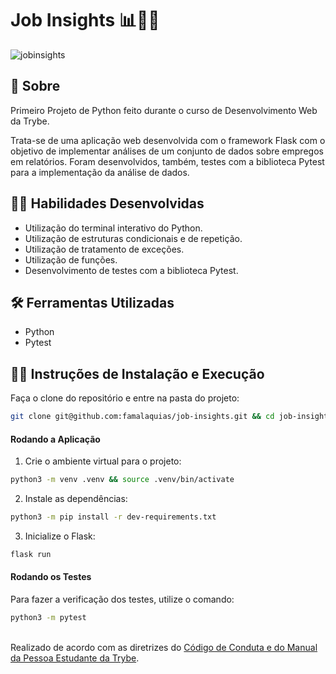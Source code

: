 # Job Insights 📊🧑‍🏭

![jobinsights](https://user-images.githubusercontent.com/98343640/207684145-78519070-9374-415b-ba77-89d97b13c0f1.png)


## :page_with_curl: Sobre
Primeiro Projeto de Python feito durante o curso de Desenvolvimento Web da Trybe.

Trata-se de uma aplicação web desenvolvida com o framework Flask com o objetivo de implementar análises de um conjunto de dados sobre empregos em relatórios. Foram desenvolvidos, também, testes com a biblioteca Pytest para a implementação da análise de dados.


## :man_technologist: Habilidades Desenvolvidas

- Utilização do terminal interativo do Python.
- Utilização de estruturas condicionais e de repetição.
- Utilização de tratamento de exceções.
- Utilização de funções.
- Desenvolvimento de testes com a biblioteca Pytest.


## :hammer_and_wrench: Ferramentas Utilizadas

- Python
- Pytest


## :female_detective: Instruções de Instalação e Execução

Faça o clone do repositório e entre na pasta do projeto:

```sh
git clone git@github.com:famalaquias/job-insights.git && cd job-insights
```

#### Rodando a Aplicação

1. Crie o ambiente virtual para o projeto:
```sh
python3 -m venv .venv && source .venv/bin/activate
```

2. Instale as dependências:
```sh
python3 -m pip install -r dev-requirements.txt
```

3. Inicialize o Flask:
```sh
flask run
```


#### Rodando os Testes

Para fazer a verificação dos testes, utilize o comando:
```sh
python3 -m pytest
```


<br/>
Realizado de acordo com as diretrizes do <a href="https://blog.betrybe.com/wp-content/uploads/2020/12/Código-de-Conduta-Trybe-1.pdf" >Código de Conduta e do Manual da Pessoa Estudante da Trybe</a>.</div>
